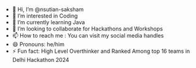 - 👋 Hi, I’m @nsutian-saksham
- 👀 I’m interested in Coding 
- 🌱 I’m currently learning Java
- 💞️ I’m looking to collaborate for Hackathons and Workshops
- 📫 How to reach me : You can visit my social media handles
- 😄 Pronouns: he/him
- ⚡ Fun fact: High Level Overthinker and Ranked Among top 16 teams in Delhi Hackathon 2024

<!---
nsutian-saksham/nsutian-saksham is a ✨ special ✨ repository because its `README.md` (this file) appears on your GitHub profile.
You can click the Preview link to take a look at your changes.
--->
